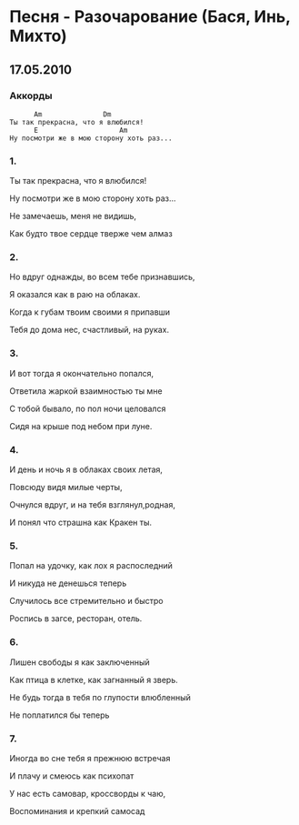 # Песня - Разочарование (Бася, Инь, Михто)
## 17.05.2010

### Аккорды
``` 
      Am               Dm
Ты так прекрасна, что я влюбился!
      E                    Am
Ну посмотри же в мою сторону хоть раз...
```

### 1. 

Ты так прекрасна, что я влюбился!

Ну посмотри же в мою сторону хоть раз...

Не замечаешь, меня не видишь,

Как будто твое сердце тверже чем алмаз


### 2.

Но вдруг однажды, во всем тебе признавшись,

Я оказался как в раю на облаках.

Когда к губам твоим своими я припавши

Тебя до дома нес, счастливый, на руках.

### 3.

И вот тогда я окончательно попался,

Ответила жаркой взаимностью ты мне

С тобой бывало, по пол ночи целовался

Сидя на крыше под небом при луне.

### 4.

И день и ночь я в облаках своих летая,

Повсюду видя милые черты,

Очнулся вдруг, и на тебя взглянул,родная,

И понял что страшна как Кракен ты.

### 5.

Попал на удочку, как лох я распоследний

И никуда не денешься теперь

Случилось все стремительно и быстро

Роспись в загсе, ресторан, отель. 

### 6.

Лишен свободы я как заключенный

Как птица в клетке, как загнанный я зверь.

Не будь тогда в тебя по глупости влюбленный

Не поплатился бы теперь

### 7.

Иногда во сне тебя я прежнюю встречая

И плачу и смеюсь как психопат

У нас есть самовар, кроссворды к чаю,

Воспоминания и крепкий самосад
